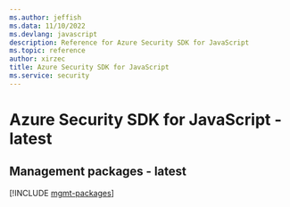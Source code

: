 ```yaml
---
ms.author: jeffish
ms.data: 11/10/2022
ms.devlang: javascript
description: Reference for Azure Security SDK for JavaScript
ms.topic: reference
author: xirzec
title: Azure Security SDK for JavaScript
ms.service: security
---
```

# Azure Security SDK for JavaScript - latest

## Management packages - latest
[!INCLUDE [mgmt-packages](security-mgmt-index.md)]